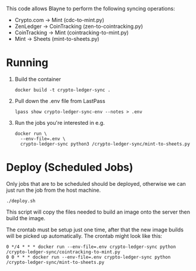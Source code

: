 This code allows Blayne to perform the following syncing operations:

* Crypto.com → Mint (cdc-to-mint.py)
* ZenLedger → CoinTracking (zen-to-cointracking.py)
* CoinTracking → Mint (cointracking-to-mint.py)
* Mint → Sheets (mint-to-sheets.py)

# Running

1. Build the container

       docker build -t crypto-ledger-sync .

2. Pull down the .env file from LastPass

       lpass show crypto-ledger-sync-env --notes > .env

3. Run the jobs you're interested in e.g.

       docker run \
         --env-file=.env \
         crypto-ledger-sync python3 /crypto-ledger-sync/mint-to-sheets.py

# Deploy (Scheduled Jobs)

Only jobs that are to be scheduled should be deployed, otherwise we can just
run the job from the host machine.

    ./deploy.sh

This script will copy the files needed to build an image onto the server then
build the image. 

The crontab must be setup just one time, after that the new image builds will
be picked up automatically. The crontab might look like this:

    0 */4 * * * docker run --env-file=.env crypto-ledger-sync python /crypto-ledger-sync/cointracking-to-mint.py
    0 0 * * * docker run --env-file=.env crypto-ledger-sync python /crypto-ledger-sync/mint-to-sheets.py